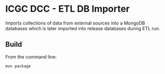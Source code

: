 ICGC DCC - ETL DB Importer
===

Imports collections of data from external sources into a MongoDB databases which is later imported into release databases during ETL run.


Build
---

From the command line:

	mvn package

